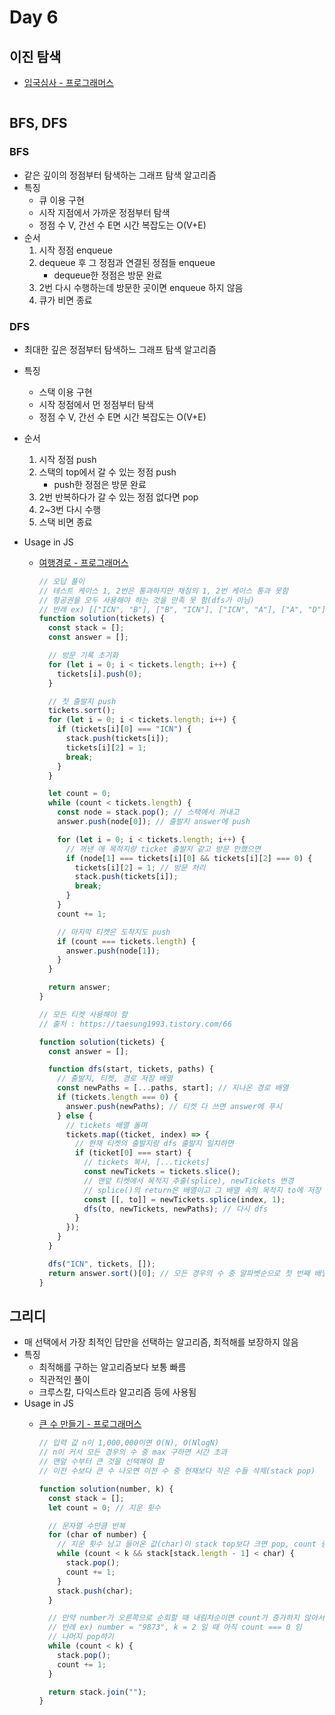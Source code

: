 # Day 6

## 이진 탐색

- [입국심사 - 프로그래머스](https://programmers.co.kr/learn/courses/30/lessons/43238?language=javascript)

  ```javascript

  ```

## BFS, DFS

### BFS

- 같은 깊이의 정점부터 탐색하는 그래프 탐색 알고리즘
- 특징
  - 큐 이용 구현
  - 시작 지점에서 가까운 정점부터 탐색
  - 정점 수 V, 간선 수 E면 시간 복잡도는 O(V+E)
- 순서
  1. 시작 정점 enqueue
  2. dequeue 후 그 정점과 연결된 정점들 enqueue
     - dequeue한 정점은 방문 완료
  3. 2번 다시 수행하는데 방문한 곳이면 enqueue 하지 않음
  4. 큐가 비면 종료

### DFS

- 최대한 깊은 정점부터 탐색하느 그래프 탐색 알고리즘
- 특징
  - 스택 이용 구현
  - 시작 정점에서 먼 정점부터 탐색
  - 정점 수 V, 간선 수 E면 시간 복잡도는 O(V+E)
- 순서
  1. 시작 정점 push
  2. 스택의 top에서 갈 수 있는 정점 push
     - push한 정점은 방문 완료
  3. 2번 반복하다가 갈 수 있는 정점 없다면 pop
  4. 2~3번 다시 수행
  5. 스택 비면 종료
- Usage in JS

  - [여행경로 - 프로그래머스](https://programmers.co.kr/learn/courses/30/lessons/43164?language=javascript)

    ```javascript
    // 오답 풀이
    // 테스트 케이스 1, 2번은 통과하지만 채점의 1, 2번 케이스 통과 못함
    // 항공권을 모두 사용해야 하는 것을 만족 못 함(dfs가 아님)
    // 반례 ex) [["ICN", "B"], ["B", "ICN"], ["ICN", "A"], ["A", "D"], ["D", "A"]]
    function solution(tickets) {
      const stack = [];
      const answer = [];

      // 방문 기록 초기화
      for (let i = 0; i < tickets.length; i++) {
        tickets[i].push(0);
      }

      // 첫 출발지 push
      tickets.sort();
      for (let i = 0; i < tickets.length; i++) {
        if (tickets[i][0] === "ICN") {
          stack.push(tickets[i]);
          tickets[i][2] = 1;
          break;
        }
      }

      let count = 0;
      while (count < tickets.length) {
        const node = stack.pop(); // 스택에서 꺼내고
        answer.push(node[0]); // 출발지 answer에 push

        for (let i = 0; i < tickets.length; i++) {
          // 꺼낸 애 목적지랑 ticket 출발지 같고 방문 안했으면
          if (node[1] === tickets[i][0] && tickets[i][2] === 0) {
            tickets[i][2] = 1; // 방문 처리
            stack.push(tickets[i]);
            break;
          }
        }
        count += 1;

        // 마지막 티켓은 도착지도 push
        if (count === tickets.length) {
          answer.push(node[1]);
        }
      }

      return answer;
    }
    ```

    ```javascript
    // 모든 티켓 사용해야 함
    // 출처 : https://taesung1993.tistory.com/66

    function solution(tickets) {
      const answer = [];

      function dfs(start, tickets, paths) {
        // 출발지, 티켓, 경로 저장 배열
        const newPaths = [...paths, start]; // 지나온 경로 배열
        if (tickets.length === 0) {
          answer.push(newPaths); // 티켓 다 쓰면 answer에 푸시
        } else {
          // tickets 배열 돌며
          tickets.map((ticket, index) => {
            // 현재 티켓의 출발지랑 dfs 출발지 일치하면
            if (ticket[0] === start) {
              // tickets 복사, [...tickets]
              const newTickets = tickets.slice();
              // 맨앞 티켓에서 목적지 추출(splice), newTickets 변경
              // splice()의 return은 배열이고 그 배열 속의 목적지 to에 저장
              const [[, to]] = newTickets.splice(index, 1);
              dfs(to, newTickets, newPaths); // 다시 dfs
            }
          });
        }
      }

      dfs("ICN", tickets, []);
      return answer.sort()[0]; // 모든 경우의 수 중 알파벳순으로 첫 번째 배열 return
    }
    ```

## 그리디

- 매 선택에서 가장 최적인 답만을 선택하는 알고리즘, 최적해를 보장하지 않음
- 특징
  - 최적해를 구하는 알고리즘보다 보통 빠름
  - 직관적인 풀이
  - 크루스칼, 다익스트라 알고리즘 등에 사용됨
- Usage in JS
  - [큰 수 만들기 - 프로그래머스](https://programmers.co.kr/learn/courses/30/lessons/42883?language=javascript)

    ```javascript
    // 입력 값 n이 1,000,000이면 O(N), O(NlogN)
    // n이 커서 모든 경우의 수 중 max 구하면 시간 초과
    // 맨앞 수부터 큰 것을 선택해야 함
    // 이전 수보다 큰 수 나오면 이전 수 중 현재보다 작은 수들 삭제(stack pop)

    function solution(number, k) {
      const stack = [];
      let count = 0; // 지운 횟수

      // 문자열 수만큼 반복
      for (char of number) {
        // 지운 횟수 남고 들어온 값(char)이 stack top보다 크면 pop, count 증가
        while (count < k && stack[stack.length - 1] < char) {
          stack.pop();
          count += 1;
        }
        stack.push(char);
      }

      // 만약 number가 오른쪽으로 순회할 때 내림차순이면 count가 증가하지 않아서 pop이 안됨
      // 반례 ex) number = "9873", k = 2 일 때 아직 count === 0 임
      // 나머지 pop하기
      while (count < k) {
        stack.pop();
        count += 1;
      }

      return stack.join("");
    }
    ```
